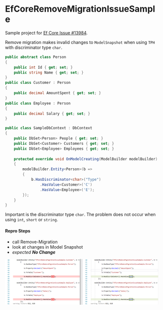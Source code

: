 # EfCoreRemoveMigrationIssueSample

Sample project for [Ef Core Issue #13984](https://github.com/aspnet/EntityFrameworkCore/issues/13984).

Remove migration makes invalid changes to `ModelSnapshot` when using `TPH` with discriminator type `char`.

``` csharp
public abstract class Person
{
    public int Id { get; set; }
    public string Name { get; set; }
}
public class Customer : Person
{
    public decimal AmountSpent { get; set; }
}
public class Employee : Person
{
    public decimal Salary { get; set; }
}
```

``` csharp
public class SampleDbContext : DbContext
{
    public DbSet<Person> People { get; set; }
    public DbSet<Customer> Customers { get; set; }
    public DbSet<Employee> Employees { get; set; }

    protected override void OnModelCreating(ModelBuilder modelBuilder)
    {
        modelBuilder.Entity<Person>(b =>
        {
            b.HasDiscriminator<char>("Type")
                .HasValue<Customer>('C')
                .HasValue<Employee>('E');
        });
    }
}
```

Important is the discriminator type `char`. The problem does not occur when using `int`, `short` or `string`. 

#### Repro Steps
 - call Remove-Migration
 - look at changes in Model Snapshot
 - *expected **No Change***
 
 ![ModelSnapshot](ModelSnapshotDifference.PNG)
